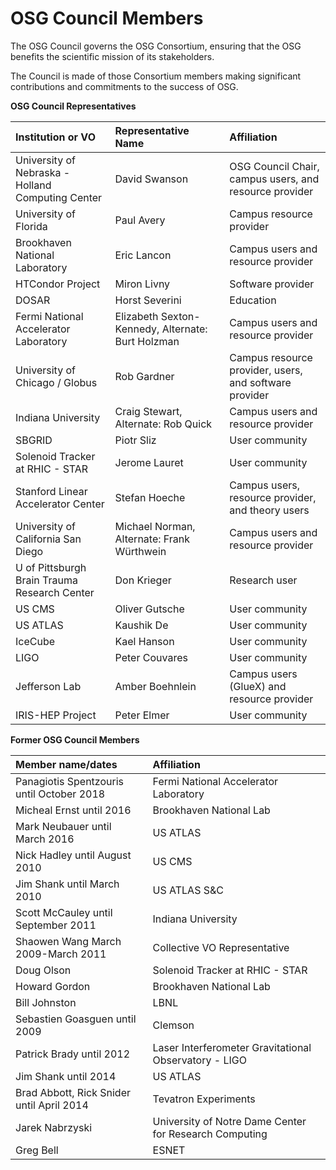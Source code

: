 # OSG Council Members

The OSG Council governs the OSG Consortium, ensuring that the OSG benefits the scientific mission of its stakeholders.

The Council is made of those Consortium members making significant contributions and commitments to the success of OSG.

**OSG Council Representatives**

| Institution or VO                                 | Representative Name                               | Affiliation                                            |
|:--------------------------------------------------|:--------------------------------------------------|:-------------------------------------------------------|
| University of Nebraska - Holland Computing Center | David Swanson                                     | OSG Council Chair, campus users, and resource provider |
| University of Florida                             | Paul Avery                                        | Campus resource provider                               |
| Brookhaven National Laboratory                    | Eric Lancon                                       | Campus users and resource provider                     |
| HTCondor Project                                  | Miron Livny                                       | Software provider                                      |
| DOSAR                                             | Horst Severini                                    | Education                                              |
| Fermi National Accelerator Laboratory             | Elizabeth Sexton-Kennedy, Alternate: Burt Holzman | Campus users and resource provider                     |
| University of Chicago / Globus                    | Rob Gardner                                       | Campus resource provider, users, and software provider |
| Indiana University                                | Craig Stewart, Alternate: Rob Quick               | Campus users and resource provider                     |
| SBGRID                                            | Piotr Sliz                                        | User community                                         |
| Solenoid Tracker at RHIC - STAR                   | Jerome Lauret                                     | User community                                         |
| Stanford Linear Accelerator Center                | Stefan Hoeche                                     | Campus users, resource provider, and theory users      |
| University of California San Diego                | Michael Norman, Alternate: Frank Würthwein        | Campus users and resource provider                     |
| U of Pittsburgh Brain Trauma Research Center      | Don Krieger                                       | Research user                                          |
| US CMS                                            | Oliver Gutsche                                    | User community                                         |
| US ATLAS                                          | Kaushik De                                        | User community                                         |
| IceCube                                           | Kael Hanson                                       | User community                                         |
| LIGO                                              | Peter Couvares                                    | User community                                         |
| Jefferson Lab                                     | Amber Boehnlein                                   | Campus users (GlueX) and resource provider             |
| IRIS-HEP Project                                  | Peter Elmer                                       | User community                                         |

**Former OSG Council Members**

| Member name/dates                                      | Affiliation                                           |
|:-------------------------------------------------------|:------------------------------------------------------|
| Panagiotis Spentzouris until October 2018              | Fermi National Accelerator Laboratory                 |
| Micheal Ernst until 2016                               | Brookhaven National Lab                               |
| Mark Neubauer until March 2016                         | US ATLAS                                              |
| Nick Hadley until August 2010                          | US CMS                                                |
| Jim Shank until March 2010                             | US ATLAS S&C                                          |
| Scott McCauley until September 2011                    | Indiana University                                    |
| Shaowen Wang March 2009-March 2011                     | Collective VO Representative                          |
| Doug Olson                                             | Solenoid Tracker at RHIC - STAR                       |
| Howard Gordon                                          | Brookhaven National Lab                               |
| Bill Johnston                                          | LBNL                                                  |
| Sebastien Goasguen until 2009                          | Clemson                                               |
| Patrick Brady until 2012                               | Laser Interferometer Gravitational Observatory - LIGO |
| Jim Shank until 2014                                   | US ATLAS                                              |
| Brad Abbott, Rick Snider until April 2014              | Tevatron Experiments                                  |
| Jarek Nabrzyski                                        |University of Notre Dame Center for Research Computing |
| Greg Bell                                              | ESNET                                                 |
